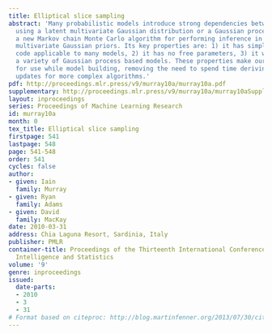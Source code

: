 ```yaml
---
title: Elliptical slice sampling
abstract: 'Many probabilistic models introduce strong dependencies between variables
  using a latent multivariate Gaussian distribution or a Gaussian process. We present
  a new Markov chain Monte Carlo algorithm for performing inference in models with
  multivariate Gaussian priors. Its key properties are: 1) it has simple, generic
  code applicable to many models, 2) it has no free parameters, 3) it works well for
  a variety of Gaussian process based models. These properties make our method ideal
  for use while model building, removing the need to spend time deriving and tuning
  updates for more complex algorithms.'
pdf: http://proceedings.mlr.press/v9/murray10a/murray10a.pdf
supplementary: http://proceedings.mlr.press/v9/murray10a/murray10aSupple.tgz
layout: inproceedings
series: Proceedings of Machine Learning Research
id: murray10a
month: 0
tex_title: Elliptical slice sampling
firstpage: 541
lastpage: 548
page: 541-548
order: 541
cycles: false
author:
- given: Iain
  family: Murray
- given: Ryan
  family: Adams
- given: David
  family: MacKay
date: 2010-03-31
address: Chia Laguna Resort, Sardinia, Italy
publisher: PMLR
container-title: Proceedings of the Thirteenth International Conference on Artificial
  Intelligence and Statistics
volume: '9'
genre: inproceedings
issued:
  date-parts:
  - 2010
  - 3
  - 31
# Format based on citeproc: http://blog.martinfenner.org/2013/07/30/citeproc-yaml-for-bibliographies/
---
```

